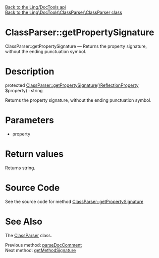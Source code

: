 [Back to the Ling/DocTools api](https://github.com/lingtalfi/DocTools/blob/master/doc/api/Ling/DocTools.md)<br>
[Back to the Ling\DocTools\ClassParser\ClassParser class](https://github.com/lingtalfi/DocTools/blob/master/doc/api/Ling/DocTools/ClassParser/ClassParser.md)


ClassParser::getPropertySignature
================



ClassParser::getPropertySignature — Returns the property signature, without the ending punctuation symbol.




Description
================


protected [ClassParser::getPropertySignature](https://github.com/lingtalfi/DocTools/blob/master/doc/api/Ling/DocTools/ClassParser/ClassParser/getPropertySignature.md)([\ReflectionProperty](http://php.net/manual/en/class.reflectionproperty.php) $property) : string




Returns the property signature, without the ending punctuation symbol.




Parameters
================


- property

    


Return values
================

Returns string.








Source Code
===========
See the source code for method [ClassParser::getPropertySignature](/blob/master/ClassParser/ClassParser.php#L882-L897)


See Also
================

The [ClassParser](https://github.com/lingtalfi/DocTools/blob/master/doc/api/Ling/DocTools/ClassParser/ClassParser.md) class.

Previous method: [parseDocComment](https://github.com/lingtalfi/DocTools/blob/master/doc/api/Ling/DocTools/ClassParser/ClassParser/parseDocComment.md)<br>Next method: [getMethodSignature](https://github.com/lingtalfi/DocTools/blob/master/doc/api/Ling/DocTools/ClassParser/ClassParser/getMethodSignature.md)<br>

